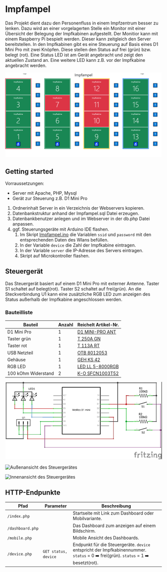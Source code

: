 # Impfampel

Das Projekt dient dazu den Personenfluss in einem Impfzentrum besser zu lenken. Dazu wird an einer vorgelagerten Stelle ein Monitor mit einer Übersicht der Belegung der Impfkabinen aufgestellt. Der Monitior kann mit einem Raspberry Pi bespielt werden. Dieser kann zeitgleich den Server bereitstellen. In den Impfkabinen gibt es eine Steuerung auf Basis eines D1 Mini Pro mit zwei Knöpfen. Diese stellen den Status auf frei (grün) bzw. belegt (rot). Eine Status LED ist am Gerät angebracht und zeigt den aktuellen Zustand an. Eine weitere LED kann z.B. vor der Impfkabine angebracht werden.

![Screenshot der Dashboardansicht](Dashboard.png)

## Getting started

Vorraussetzungen:

 - Server mit Apache, PHP, Mysql
 - Gerät zur Steuerung z.B. D1 Mini Pro
 
1. Ordnerinhalt Server in ein Verzeichnis der Webservers kopieren.
2. Datenbankstruktur anhand der Impfampel.sql Datei erzeugen.
3. Datenbankbenutzer anlegen und im Webserver in der db.php Datei anpassen.
4. ggf. Steuerungsgeräte mit Arduino IDE flashen.
   1. Im Skript [Impfampel.ino](Impfampel.ino) die Variablen `ssid` und `password` mit den entsprechenden Daten des Wlans befüllen.
   2. In der Variable `device` die Zahl der Impfkabine eintragen.
   3. In der Variable `server` die IP-Adresse des Servers eintragen.
   4. Skript auf Microkontroller flashen.

## Steuergerät

Das Steuergerät basiert auf einem D1 Mini Pro mit externer Antenne. Taster S1 schaltet auf belegt(rot). Taster S2 schaltet auf frei(grün). An die Steckverbindung U1 kann eine zusätzliche RGB LED zum anzeigen des Status außerhalb der Impfkabine angeschlossen werden.

### Bauteilliste
Bauteil | Anzahl | Reichelt Artikel-Nr.
--- | --- | ---
D1 Mini Pro | 1 | [D1 MINI-PRO ANT](https://www.reichelt.de/d1-mini-pro-esp8266-cp2104-set-mit-antenne-d1-mini-pro-ant-p266067.html?&trstct=pos_0&nbc=1)
Taster grün | 1 | [T 250A GN](https://www.reichelt.de/miniatur-drucktaster-0-5a-24vac-1x-ein-gn-t-250a-gn-p19985.html?&trstct=pos_0&nbc=1)
Taster rot | 1 | [T 113A RT](https://www.reichelt.de/miniatur-drucktaster-0-5a-24vac-1x-ein-rt-t-113a-rt-p45166.html?&trstct=pos_0&nbc=1)
USB Netzteil | 1 | [OTB 8012053](https://www.reichelt.de/usb-ladegeraet-5-v-2500-ma-schwarz-microusb-otb-8012053-p263200.html?&trstct=pos_0&nbc=1)
Gehäuse | 1 | [GEH KS 42](https://www.reichelt.de/kleingehaeuse-72-x-50-x-42-mm-geh-ks-42-p8162.html?&trstct=pos_0&nbc=1)
RGB LED | 1 | [LED LL 5-8000RGB](https://www.reichelt.de/rgb-led-5-mm-bedrahtet-4-pin-rt-gn-bl-8000-mcd-25--led-ll-5-8000rgb-p156358.html?&trstct=pos_10&nbc=1)
100 kOhm Widerstand | 2 | [K-O SFCN1003T52](https://www.reichelt.de/widerstand-metallschicht-100-kohm-0207-0-6-w-1--k-o-sfcn1003t52-p237347.html?&trstct=pos_0&nbc=1)

![Schaltplan](Schaltplan.jpg)

![Außenansicht des Steuergerätes](Steuergerät_außen.JPG)

![Innenansicht des Steuergerätes](Steuergerät_innen.JPG)

## HTTP-Endpunkte

Pfad | Parameter | Beschreibung
--- | --- | ---
`/index.php` |  | Startseite mit Link zum Dashboard oder Mobilvariante.
`/dashboard.php` |  | Das Dashboard zum anzeigen auf einem Bildschirm.
`/mobile.php` |  | Mobile Ansicht des Dashboards.
`/device.php` | `GET status, device` | Endpunkt für die Steuergeräte. `device` entspricht der Impfkabinennummer. `status` = 0  :arrow_right: frei(grün). `status` = 1  :arrow_right: besetzt(rot).  
